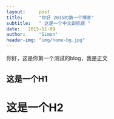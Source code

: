 ```yaml
---
layout:     post
title:      "你好 2015的第一个博客"
subtitle:   " 这是一个中文副标题 "
date:   2015-11-09
author:     "Simon"
header-img: "img/home-bg.jpg"
---
```



你好，这是你第一个测试的blog，我是正文

这是一个H1
----------

这是一个H2
==========





